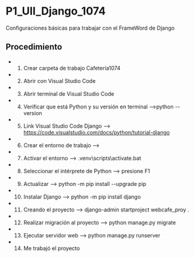 # P1_UII_Django_1074
Configuraciones básicas para trabajar con el FrameWord de Django
## Procedimiento
- 1. Crear carpeta de trabajo Cafetería1074
- 2. Abrir con Visual Studio Code
- 3. Abrir terminal de Visual Studio Code
- 4. Verificar que está Python y su versión en terminal -->python --version
- 5. Link Visual Studio Code Django --> https://code.visualstudio.com/docs/python/tutorial-django
- 6. Crear el entorno de trabajo -->
- 7. Activar el entorno --> .venv\scripts\activate.bat
- 8. Seleccionar el intérprete de Python --> presione F1
- 9. Actualizar --> python -m pip install --upgrade pip
- 10. Instalar Django --> python -m pip install django
- 11. Creando el proyecto --> django-admin startproject webcafe_proy .
- 12. Realizar migración al proyecto --> python manage.py migrate
- 13. Ejecutar servidor web --> python manage.py runserver
- 14. Me trabajó el proyecto 
